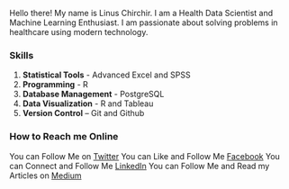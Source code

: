 Hello there! My name is Linus Chirchir. I am a Health Data Scientist and Machine Learning Enthusiast. I am passionate about solving problems in healthcare using modern technology.

### Skills

1. **Statistical Tools** - Advanced Excel and SPSS
2. **Programming** - R
3. **Database Management** - PostgreSQL
4. **Data Visualization** - R and Tableau
5. **Version Control** – Git and Github

### How to Reach me Online

You can Follow Me on [Twitter](https://twitter.com/LinusChirchir)
You can Like and Follow Me [Facebook](https://www.facebook.com/LinusChirchir)
You can Connect and Follow Me [LinkedIn](https://www.linkedin.com/in/linuschirchir)
You can Follow Me and Read my Articles on [Medium](https://linuschirchir.medium.com/)


<!--
**linuschirchir/linuschirchir** is a ✨ _special_ ✨ repository because its `README.md` (this file) appears on your GitHub profile.

Here are some ideas to get you started:

- 🔭 I’m currently working on ...
- 🌱 I’m currently learning ...
- 👯 I’m looking to collaborate on ...
- 🤔 I’m looking for help with ...
- 💬 Ask me about ...
- 📫 How to reach me: ...
- 😄 Pronouns: ...
- ⚡ Fun fact: ...
-->
